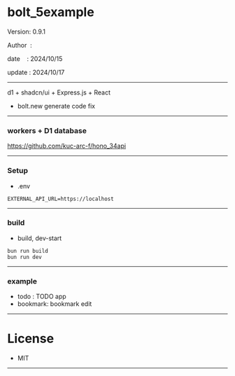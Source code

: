 ﻿# bolt_5example

 Version: 0.9.1

 Author  :
 
 date    : 2024/10/15

 update : 2024/10/17 

***

d1 + shadcn/ui + Express.js + React
* bolt.new generate code  fix

***
### workers + D1 database

https://github.com/kuc-arc-f/hono_34api

***
### Setup
* .env

```
EXTERNAL_API_URL=https://localhost
```

***
### build

* build, dev-start

```
bun run build
bun run dev
```

***
### example

* todo : TODO app
* bookmark: bookmark edit

*** 
# License

* MIT

***

